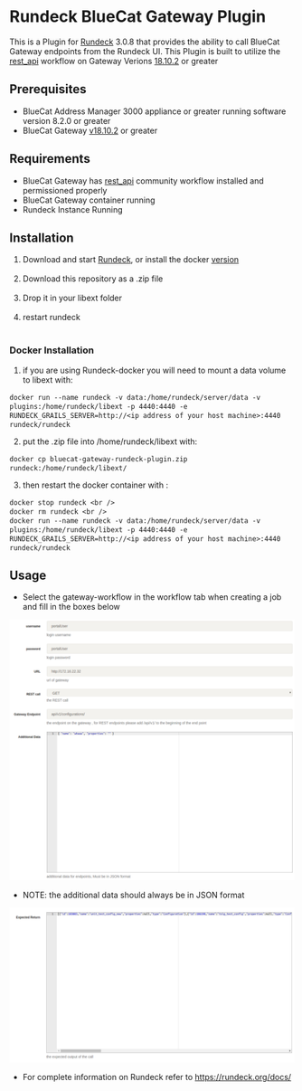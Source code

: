 # Rundeck BlueCat Gateway Plugin

This is a Plugin for [Rundeck](https://www.rundeck.com/open-source) 3.0.8 that provides the ability to call BlueCat Gateway endpoints from the Rundeck UI. This Plugin is built to utilize the [rest_api](https://github.com/bluecatlabs/gateway-workflows/tree/master/Community/rest_api) workflow on Gateway Verions [18.10.2](https://quay.io/repository/bluecat/gateway?tag=latest&tab=tags) or greater 

## Prerequisites
* BlueCat Address Manager 3000 appliance or greater running software version 8.2.0 or greater
* BlueCat Gateway [v18.10.2](https://quay.io/repository/bluecat/gateway?tag=latest&tab=tags) or greater

## Requirements
* BlueCat Gateway has [rest_api](https://github.com/bluecatlabs/gateway-workflows/tree/master/Community/rest_api) community workflow installed and permissioned properly
* BlueCat Gateway container running
* Rundeck Instance Running


## Installation
  1. Download and start [Rundeck](http://rundeck.org/downloads.html), or install the docker [version](https://hub.docker.com/r/rundeck/rundeck/) <br /> <br />
  2. Download this repository as a .zip file <br /> <br />
  3. Drop it in your libext folder <br /> <br />
  4. restart rundeck <br /> <br />

### Docker Installation
  1. if you are using Rundeck-docker you will need to mount a data volume to libext with: <br />
  ```
  docker run --name rundeck -v data:/home/rundeck/server/data -v plugins:/home/rundeck/libext -p 4440:4440 -e RUNDECK_GRAILS_SERVER=http://<ip address of your host machine>:4440 rundeck/rundeck
  ```
  2. put the .zip file into /home/rundeck/libext with: <br />
  ```
  docker cp bluecat-gateway-rundeck-plugin.zip rundeck:/home/rundeck/libext/
  ```
  3. then restart the docker container with : <br />
  ```
  docker stop rundeck <br />
  docker rm rundeck <br />
  docker run --name rundeck -v data:/home/rundeck/server/data -v plugins:/home/rundeck/libext -p 4440:4440 -e RUNDECK_GRAILS_SERVER=http://<ip address of your host machine>:4440 rundeck/rundeck
  ```

## Usage

* Select the gateway-workflow in the workflow tab when creating a job and fill in the boxes below

![Alt Screenshot](resources/First_page.PNG)

* NOTE: the additional data should always be in JSON format

![Screenshot2](resources/expected_result.PNG)

* For complete information on Rundeck refer to https://rundeck.org/docs/




